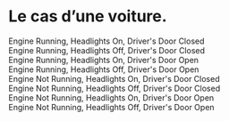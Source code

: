 #  Le cas d’une voiture.

Engine Running, Headlights On, Driver's Door Closed <br>
Engine Running, Headlights Off, Driver's Door Closed<br>
Engine Running, Headlights On, Driver's Door Open<br>
Engine Running, Headlights Off, Driver's Door Open<br>
Engine Not Running, Headlights On, Driver's Door Closed<br>
Engine Not Running, Headlights Off, Driver's Door Closed<br>
Engine Not Running, Headlights On, Driver's Door Open<br>
Engine Not Running, Headlights Off, Driver's Door Open<br>
